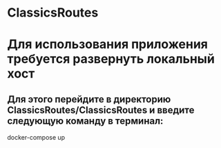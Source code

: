 # ClassicsRoutes

# Для использования приложения требуется развернуть локальный хост

## Для этого перейдите в директорию ClassicsRoutes/ClassicsRoutes и введите следующую команду в терминал:

docker-compose up
